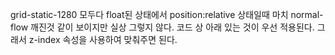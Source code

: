 grid-static-1280
모두다 float된 상태에서 position:relative 상태일때
마치 normal-flow 깨진것 같이 보이지만 실상 그렇지 않다.
코드 상 아래 있는 것이 우선 적용된다. 그래서 z-index 속성을 사용하여
맞춰주면 된다.

